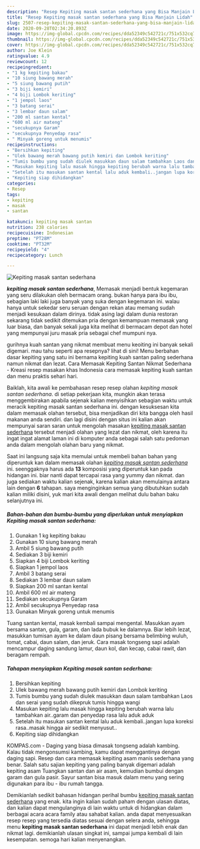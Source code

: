 ```yaml
---
description: "Resep Kepiting masak santan sederhana yang Bisa Manjain Lidah"
title: "Resep Kepiting masak santan sederhana yang Bisa Manjain Lidah"
slug: 2507-resep-kepiting-masak-santan-sederhana-yang-bisa-manjain-lidah
date: 2020-09-28T02:34:20.893Z
image: https://img-global.cpcdn.com/recipes/dda52349c542721c/751x532cq70/kepiting-masak-santan-sederhana-foto-resep-utama.jpg
thumbnail: https://img-global.cpcdn.com/recipes/dda52349c542721c/751x532cq70/kepiting-masak-santan-sederhana-foto-resep-utama.jpg
cover: https://img-global.cpcdn.com/recipes/dda52349c542721c/751x532cq70/kepiting-masak-santan-sederhana-foto-resep-utama.jpg
author: Joe Klein
ratingvalue: 4.9
reviewcount: 12
recipeingredient:
- "1 kg kepiting bakau"
- "10 siung bawang merah"
- "5 siung bawang putih"
- "3 biji kemiri"
- "4 biji Lombok keriting"
- "1 jempol laos"
- "3 batang serai"
- "3 lembar daun salam"
- "200 ml santan kental"
- "600 ml air mateng"
- "secukupnya Garam"
- "secukupnya Penyedap rasa"
- " Minyak goreng untuk menumis"
recipeinstructions:
- "Bersihkan kepiting"
- "Ulek bawang merah bawang putih kemiri dan Lombok keriting"
- "Tumis bumbu yang sudah diulek masukkan daun salam tambahkan Laos dan serai yang sudah dikepruk tumis hingga wangi"
- "Masukan kepiting lalu masak hingga kepiting berubah warna lalu tambahkan air..garam dan penyedap rasa lalu aduk aduk"
- "Setelah itu masukan santan kental lalu aduk kembali..jangan lupa koreksi rasa..masak hingga air sedikit menyusut.."
- "Kepiting siap dihidangkan"
categories:
- Resep
tags:
- kepiting
- masak
- santan

katakunci: kepiting masak santan 
nutrition: 238 calories
recipecuisine: Indonesian
preptime: "PT28M"
cooktime: "PT32M"
recipeyield: "4"
recipecategory: Lunch

---
```



![Kepiting masak santan sederhana](https://img-global.cpcdn.com/recipes/dda52349c542721c/751x532cq70/kepiting-masak-santan-sederhana-foto-resep-utama.jpg)

<b><i>kepiting masak santan sederhana</i></b>, Memasak menjadi bentuk kegemaran yang seru dilakukan oleh bermacam orang. bukan hanya para ibu ibu, sebagian laki laki juga banyak yang suka dengan kegemaran ini. walau hanya untuk sekedar seru seruan dengan rekan atau memang sudah menjadi kesukaan dalam dirinya. tidak asing lagi dalam dunia restoran sekarang tidak sedikit ditemukan pria dengan kemampuan memasak yang luar biasa, dan banyak sekali juga kita melihat di bermacam depot dan hotel yang mempunyai juru masak pria sebagai chef mumpuni nya.

gurihnya kuah santan yang nikmat membuat menu keoiting ini banyak sekali digemari. mau tahu seperti apa resepnya? lihat di sini! Menu berbahan dasar kepiting yang satu ini bernama kepiting kuah santan paling sederhana namun nikmat dan lezat. Cara Memasak Kepiting Santan Nikmat Sederhana - Kreasi resep masakan khas Indonesia cara memasak kepiting kuah santan dan menu praktis sehari hari.

Baiklah, kita awali ke pembahasan resep resep olahan <i>kepiting masak santan sederhana</i>. di setiap pekerjaan kita, mungkin akan terasa menggembirakan apabila sejenak kalian menyisihkan sebagian waktu untuk meracik kepiting masak santan sederhana ini. dengan kesuksesan kita dalam memasak olahan tersebut, bisa menjadikan diri kita bangga oleh hasil makanan anda sendiri. dan lagi disini dengan situs ini kalian akan mempunyai saran saran untuk mengolah masakan <u>kepiting masak santan sederhana</u> tersebut menjadi olahan yang lezat dan nikmat, oleh karena itu ingat ingat alamat laman ini di komputer anda sebagai salah satu pedoman anda dalam mengolah olahan baru yang nikmat.


Saat ini langsung saja kita memulai untuk membeli bahan bahan yang diperuntuk kan dalam memasak olahan <u><i>kepiting masak santan sederhana</i></u> ini. seenggaknya harus ada <b>13</b> komposisi yang diperuntuk kan pada hidangan ini. biar nanti dapat tercapai rasa yang yummy dan nikmat. dan juga sediakan waktu kalian sejenak, karena kalian akan memulainya antara lain dengan <b>6</b> tahapan. saya menginginkan semua yang dibutuhkan sudah kalian miliki disini, yuk mari kita awali dengan melihat dulu bahan baku selanjutnya ini.

<!--inarticleads1-->

##### Bahan-bahan dan bumbu-bumbu yang diperlukan untuk menyiapkan Kepiting masak santan sederhana:

1. Gunakan 1 kg kepiting bakau
1. Gunakan 10 siung bawang merah
1. Ambil 5 siung bawang putih
1. Sediakan 3 biji kemiri
1. Siapkan 4 biji Lombok keriting
1. Siapkan 1 jempol laos
1. Ambil 3 batang serai
1. Sediakan 3 lembar daun salam
1. Siapkan 200 ml santan kental
1. Ambil 600 ml air mateng
1. Sediakan secukupnya Garam
1. Ambil secukupnya Penyedap rasa
1. Gunakan  Minyak goreng untuk menumis


Tuang santan kental, masak kembali sampai mengental. Masukkan ayam bersama santan, gula, garam, dan lada bubuk ke dalamnya. Biar lebih lezat, masukkan tumisan ayam ke dalam daun pisang bersama belimbing wuluh, tomat, cabai, daun salam, dan jeruk. Cara masak tongseng sapi adalah mencampur daging sandung lamur, daun kol, dan kecap, cabai rawit, dan beragam rempah. 

<!--inarticleads2-->

##### Tahapan menyiapkan Kepiting masak santan sederhana:

1. Bersihkan kepiting
1. Ulek bawang merah bawang putih kemiri dan Lombok keriting
1. Tumis bumbu yang sudah diulek masukkan daun salam tambahkan Laos dan serai yang sudah dikepruk tumis hingga wangi
1. Masukan kepiting lalu masak hingga kepiting berubah warna lalu tambahkan air..garam dan penyedap rasa lalu aduk aduk
1. Setelah itu masukan santan kental lalu aduk kembali..jangan lupa koreksi rasa..masak hingga air sedikit menyusut..
1. Kepiting siap dihidangkan


KOMPAS.com - Daging yang biasa dimasak tongseng adalah kambing. Kalau tidak mengonsumsi kambing, kamu dapat menggantinya dengan daging sapi. Resep dan cara memasak kepiting asam manis sederhana yang benar. Salah satu sajian kepiting yang paling banyak digemari adalah kepiting asam Tuangkan santan dan air asam, kemudian bumbui dengan garam dan gula pasir. Sayur santan bisa masuk dalam menu yang sering digunakan para ibu - ibu rumah tangga. 

Demikianlah sedikit bahasan hidangan perihal bumbu <u>kepiting masak santan sederhana</u> yang enak. kita ingin kalian sudah paham dengan ulasan diatas, dan kalian dapat mengulanginya di lain waktu untuk di hidangkan dalam berbagai acara acara family atau sahabat kalian. anda dapat menyesuaikan resep resep yang tersedia diatas sesuai dengan selera anda, sehingga menu <b>kepiting masak santan sederhana</b> ini dapat menjadi lebih enak dan nikmat lagi. demikianlah ulasan singkat ini, sampai jumpa kembali di lain kesempatan. semoga hari kalian menyenangkan.
